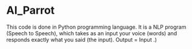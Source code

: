 # AI_Parrot
This code is done in Python programming language. It is a NLP program (Speech to Speech), which takes as an input your voice (words) and responds exactly what you said (the input). Output = Input .)
